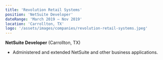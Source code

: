 ```yaml
---
title: 'Revolution Retail Systems'
position: 'NetSuite Developer'
dateRange: 'March 2019 – Nov 2019'
location: 'Carrollton, TX'
logo: '/assets/images/companies/revolution-retail-systems.jpeg'
---
```


**NetSuite Developer** (Carrollton, TX)

- Administered and extended NetSuite and other business applications.
